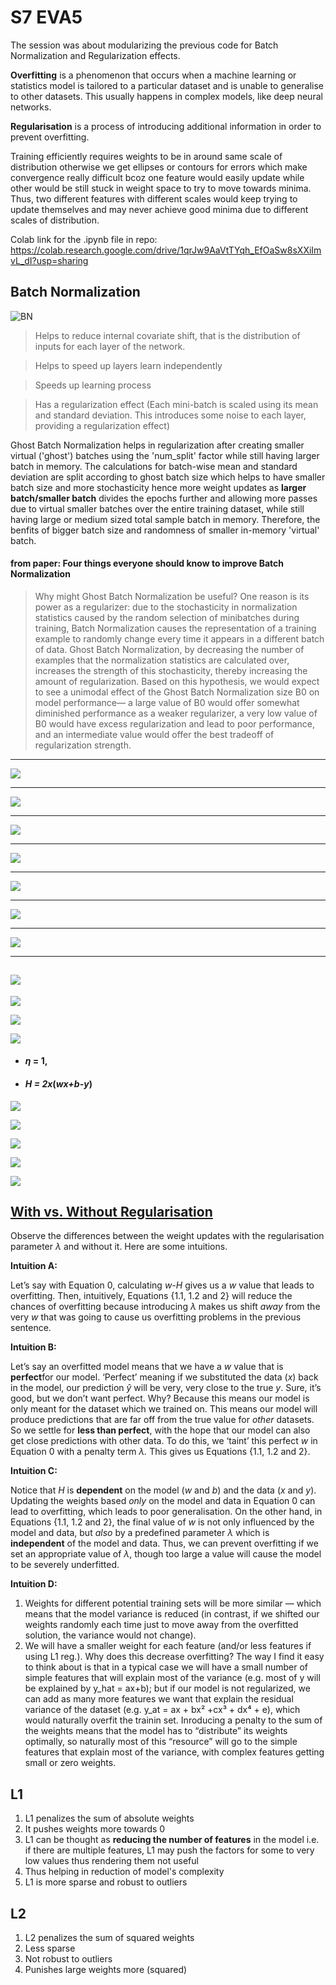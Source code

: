 # S7 EVA5

The session was about modularizing the previous code for Batch Normalization and Regularization effects. 

**Overfitting** is a phenomenon that occurs when a machine learning or statistics model is tailored to a particular dataset and is unable to generalise to other datasets. This usually happens in complex models, like deep neural networks.

**Regularisation** is a process of introducing additional information in order to prevent overfitting. 

Training efficiently requires weights to be in around same scale of distribution otherwise we get ellipses or contours for errors which make convergence really difficult bcoz one feature would easily update while other would be still stuck in weight space to try to move towards minima. Thus, two different features with different scales would keep trying to update themselves and may never achieve good minima due to different scales of distribution.

Colab link for the .ipynb file in repo: https://colab.research.google.com/drive/1qrJw9AaVtTYqh_EfOaSw8sXXiImvL_dI?usp=sharing

## Batch Normalization

![BN](https://kharshit.github.io/img/batch_normalization.png)

> Helps to reduce internal covariate shift, that is the distribution of inputs for each layer of the network.

> Helps to speed up layers learn independently

> Speeds up learning process

> Has a regularization effect (Each mini-batch is scaled using its mean and standard deviation. This introduces some noise to each layer, providing a regularization effect)


Ghost Batch Normalization helps in regularization after creating smaller virtual ('ghost') batches using the 'num_split' factor while still having larger batch in memory. The calculations for batch-wise mean and standard deviation are split according to ghost batch size which helps to have smaller batch size and more stochasticity hence more weight updates as **larger batch/smaller batch** divides the epochs further and allowing more passes due to virtual smaller batches over the entire training dataset, while still having large or medium sized total sample batch in memory. Therefore, the benfits of bigger batch size and randomness of smaller in-memory 'virtual' batch.


#### from paper: Four things everyone should know to improve Batch Normalization

> Why might Ghost Batch Normalization be useful? One reason is its power as a regularizer: due to
the stochasticity in normalization statistics caused by the random selection of minibatches during
training, Batch Normalization causes the representation of a training example to randomly change
every time it appears in a different batch of data. Ghost Batch Normalization, by decreasing the
number of examples that the normalization statistics are calculated over, increases the strength of this
stochasticity, thereby increasing the amount of regularization. Based on this hypothesis, we would
expect to see a unimodal effect of the Ghost Batch Normalization size B0 on model performance—
a large value of B0 would offer somewhat diminished performance as a weaker regularizer, a very
low value of B0 would have excess regularization and lead to poor performance, and an intermediate
value would offer the best tradeoff of regularization strength.


-----------
![](S7_Test_loss_change.png)

----------
![](S7_Test_loss_accuracy.png)

----------
![](S7_Train_loss_change.png)

-------------
![](S7_gbn_mis.PNG)

-------------
![](S7_l1_l2_bn_mis.PNG)

--------------
![](S7_l1_bn_mis.PNG)

-------------
![](S7_l2_bn_mis.PNG)

------------------
![](S7_l1_l2_gbn_mis.PNG)
-----------------------------------


![](https://miro.medium.com/max/1328/1*l6E7S7S36mPPwZ2yMlU_og@2x.png)



![](https://miro.medium.com/max/1400/1*hC68XigZjhYVCEJbwuVZrQ@2x.png)







![](https://miro.medium.com/max/1400/1*bV49pcaBBMW79adaN5gp_w@2x.png)





- #### *η* = 1,

- #### *H = 2x*(*wx+b-y*)

  

![](https://miro.medium.com/max/976/1*k9fevtlt4GIrkIao9fli1g@2x.png)



![](https://miro.medium.com/max/1400/1*cX7OClIl2O-ZLTVqfB47-A@2x.png)



![](https://miro.medium.com/max/1400/1*pU47ApyQYzt5Yj_jTpVNFw@2x.png)



![](https://miro.medium.com/max/1400/1*abHVX1SUuzdiAWcpDq4TzA@2x.png)





![](https://miro.medium.com/max/1400/1*5etBmH3PZk7dR0e_H3zA8g@2x.png)





## [With vs. Without Regularisation](https://towardsdatascience.com/intuitions-on-l1-and-l2-regularisation-235f2db4c261) 

Observe the differences between the weight updates with the regularisation parameter *λ* and without it. Here are some intuitions.

**Intuition A:**

Let’s say with Equation 0, calculating *w-H* gives us a *w* value that leads to overfitting. Then, intuitively, Equations {1.1, 1.2 and 2} will reduce the chances of overfitting because introducing *λ* makes us shift *away* from the very *w* that was going to cause us overfitting problems in the previous sentence.

**Intuition B:**

Let’s say an overfitted model means that we have a *w* value that is **perfect**for our model. ‘Perfect’ meaning if we substituted the data (*x*) back in the model, our prediction *ŷ* will be very, very close to the true *y*. Sure, it’s good, but we don’t want perfect. Why? Because this means our model is only meant for the dataset which we trained on. This means our model will produce predictions that are far off from the true value for *other* datasets. So we settle for **less than perfect**, with the hope that our model can also get close predictions with other data. To do this, we ‘taint’ this perfect *w* in Equation 0 with a penalty term *λ.* This gives us Equations {1.1, 1.2 and 2}.

**Intuition C:**

Notice that *H*  is **dependent** on the model (*w* and *b*) and the data (*x* and *y*). Updating the weights based *only* on the model and data in Equation 0 can lead to overfitting, which leads to poor generalisation. On the other hand, in Equations {1.1, 1.2 and 2}, the final value of *w* is not only influenced by the model and data, but *also* by a predefined parameter *λ* which is **independent** of the model and data. Thus, we can prevent overfitting if we set an appropriate value of *λ*, though too large a value will cause the model to be severely underfitted.

**Intuition D:**

1. Weights for different potential training sets will be more similar — which means that the model variance is reduced (in contrast, if we shifted our weights randomly each time just to move away from the overfitted solution, the variance would not change).
2. We will have a smaller weight for each feature (and/or less features if using L1 reg.). Why does this decrease overfitting? The way I find it easy to think about is that in a typical case we will have a small number of simple features that will explain most of the variance (e.g. most of y will be explained by y_hat = ax+b); but if our model is not regularized, we can add as many more features we want that explain the residual variance of the dataset (e.g. y_at = ax + bx² +cx³ + dx⁴ + e), which would naturally overfit the trainin set. Inroducing a penalty to the sum of the weights means that the model has to “distribute” its weights optimally, so naturally most of this “resource” will go to the simple features that explain most of the variance, with complex features getting small or zero weights.





## L1

1. L1 penalizes the sum of absolute weights
2. It pushes weights more towards 0
3. L1 can be thought as **reducing the number of features** in the model i.e. if there are multiple features, L1 may push the factors for some to very low values thus rendering them not useful
4. Thus helping in reduction of model's complexity
5. L1 is more sparse and robust to outliers



## L2

1. L2 penalizes the sum of squared weights
2. Less sparse
3. Not robust to outliers
4. Punishes large weights more (squared)
